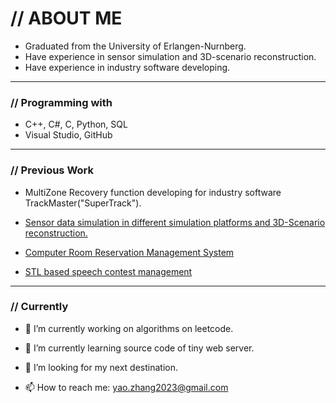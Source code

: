 # // ABOUT ME

* Graduated from the University of Erlangen-Nurnberg.
* Have experience in sensor simulation and 3D-scenario reconstruction.
* Have experience in industry software developing.

---

### // Programming  with

* C++, C#, C, Python, SQL
* Visual Studio, GitHub

---

### // Previous Work

* MultiZone Recovery function developing for industry software TrackMaster("SuperTrack").
* [Sensor data simulation in different simulation platforms and 3D-Scenario reconstruction.](https://github.com/yalezhang2021/ComputerVision)

* [Computer Room Reservation Management System](https://github.com/yalezhang2021/Computer-Room-Reservation-Management-System)

* [STL based speech contest management](https://github.com/yalezhang2021/STL-based-speech-contest-management/tree/master)

---

### // Currently

- 🔭 I’m currently working on algorithms on leetcode.

- 🌱 I’m currently learning source code of tiny web server.
- 🤔 I’m looking for my next destination.
- 📫 How to reach me: yao.zhang2023@gmail.com

